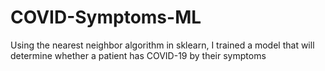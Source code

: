 # COVID-Symptoms-ML
Using the nearest neighbor algorithm in sklearn, I trained a model that will determine whether a patient has COVID-19 by their symptoms
